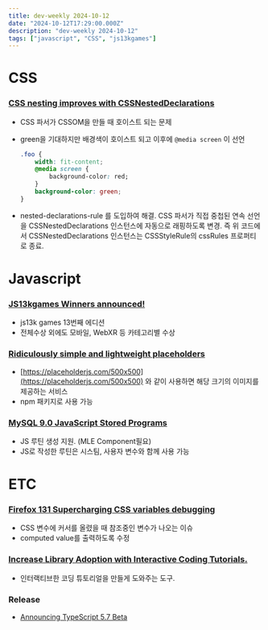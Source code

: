```yaml
---
title: dev-weekly 2024-10-12
date: "2024-10-12T17:29:00.000Z"
description: "dev-weekly 2024-10-12"
tags: ["javascript", "CSS", "js13kgames"]
---
```


# CSS

### [CSS nesting improves with CSSNestedDeclarations](https://web.dev/blog/css-nesting-cssnesteddeclarations)

- CSS 파서가 CSSOM을 만들 때 호이스트 되는 문제
- green을 기대하지만 배경색이 호이스트 되고 이후에  `@media screen` 이 선언
    
    ```css
    .foo {
        width: fit-content;
        @media screen {
            background-color: red;
        }
        background-color: green;
    }
    ```
    
- nested-declarations-rule 를 도입하여 해결. CSS 파서가 직접 중첩된 연속 선언을 CSSNestedDeclarations 인스턴스에 자동으로 래핑하도록 변경. 즉 위 코드에서 CSSNestedDeclarations 인스턴스는 CSSStyleRule의 cssRules 프로퍼티로 종료.

# Javascript

### [JS13kgames Winners announced!](https://js13kgames.com/2024/blog/winners-announced)

- js13k games 13번째 에디션
- 전체수상 외에도 모바일, WebXR 등 카테고리별 수상

### [Ridiculously simple and lightweight placeholders](https://placeholderjs.com/)

- [https://placeholderjs.com/500x500](https://placeholderjs.com/500x500) 와 같이 사용하면 해당 크기의 이미지를 제공하는 서비스
- npm 패키지로 사용 가능

### [MySQL 9.0 JavaScript Stored Programs](https://dev.mysql.com/doc/refman/9.0/en/stored-routines-js.html)

- JS 루틴 생성 지원. (MLE Component필요)
- JS로 작성한 루틴은 시스팀, 사용자 변수와 함께 사용 가능

# ETC

### [Firefox 131 Supercharging CSS variables debugging](https://fxdx.dev/firefox-devtools-newsletter-131/)

- CSS 변수에 커서를 올렸을 때 참조중인 변수가 나오는 이슈
- computed value를 출력하도록 수정

### [Increase Library Adoption with Interactive Coding Tutorials.](https://tutorialkit.dev/)

- 인터랙티브한 코딩 튜토리얼을 만들게 도와주는 도구.

### Release

- [Announcing TypeScript 5.7 Beta](https://devblogs.microsoft.com/typescript/announcing-typescript-5-7-beta/)